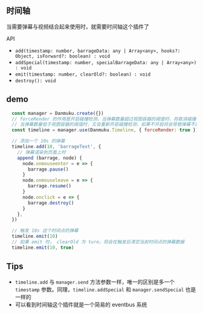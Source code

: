 ## 时间轴
当需要弹幕与视频结合起来使用时，就需要时间轴这个插件了

API
  + `add(timestamp: number, barrageData: any | Array<any>, hooks?: Object, isForward?: boolean) : void`
  + `addSpecial(timestamp: number, specialBarrageData: any | Array<any>) : void`
  + `emit(timestamp: number, clearOld?: boolean) : void`
  + `destroy(): void`

## demo
```js
  const manager = Danmuku.create({})
  // forceRender 的作用是开启碰撞检测，当弹幕数量超过视图容器的阈值时，将取消碰撞检测，因为要保证弹幕的实时性
  // 当弹幕数量低于视图容器的阈值时，又会重新开启碰撞检测，如果不开启将会导致弹幕不是实时性的
  const timeline = manager.use(Danmuku.Timeline, { forceRender: true })

  // 添加一个 10s 的弹幕
  timeline.add(10, 'barrageText', {
    // 弹幕渲染到页面上时
    append (barrage, node) {
      node.onmouseenter = e => {
        barrage.pause()
      }
      node.onmouseleave = e => {
        barrage.resume()
      }
      node.onclick = e => {
        barrage.destroy()
      }
    },
  })

  // 触发 10s 这个时间点的弹幕
  timeline.emit(10)
  // 如果 emit 时， clearOld 为 ture，将会在触发后清空当前时间点的弹幕数据
  timeline.emit(10, true)
```

## Tips
+ `timeline.add` 与 `manager.send` 方法参数一样，唯一的区别是多一个 `timestamp` 参数。同理，`timeline.addSpecial` 和 `manager.sendSpecial` 也是一样的
+ 可以看到时间轴这个插件就是一个简易的 eventbus 系统
